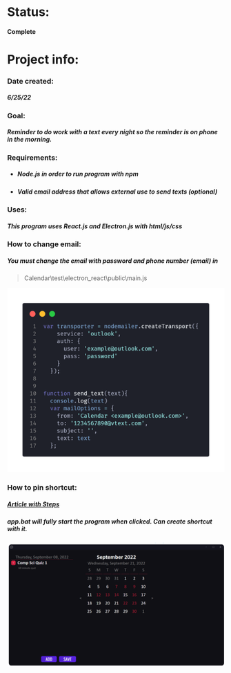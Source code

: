 # Status:
#### Complete
# Project info:
### Date created:
##### 6/25/22
### Goal:
##### Reminder to do work with a text every night so the reminder is on phone in the morning.
### Requirements:
- ##### Node.js in order to run program with npm
- ##### Valid email address that allows external use to send texts (optional)
### Uses:
##### This program uses React.js and Electron.js with html/js/css
### How to change email:
##### You must change the email with password and phone number (email) in
> Calendar\test\electron_react\public\main.js

<img src = "https://github.com/coltonk1/Code/blob/main/Calendar/replace-image.png" width=600>

### How to pin shortcut:
##### [Article with Steps](https://www.digitalcitizen.life/how-pin-any-folder-windows-7-taskbar/)
##### app.bat will fully start the program when clicked. Can create shortcut with it.

![Example of project](https://github.com/coltonk1/Code/blob/main/Calendar/example-image.png)